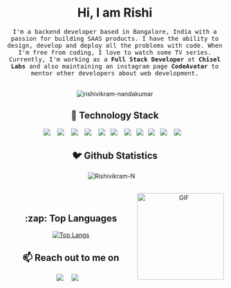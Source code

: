 <h1 align="center">Hi, I am Rishi</h1>
<p align="center">
  <samp>
      I'm a backend developer based in Bangalore, India with a passion for building SAAS products. I have the ability to design, develop and deploy all the problems with code. When I'm free from   coding, I love to watch some TV series. Currently, I'm working as a <strong>Full Stack Developer</strong> at <strong>Chisel Labs</strong> and also maintaining an instagram page <strong>CodeAvatar</strong> to mentor other developers about web development.
  </samp><br><br>
 
  <p align="center">
    <img src="https://komarev.com/ghpvc/?username=RishivikramN" alt="rishivikram-nandakumar" /> 
  </p>          
 
</p>

<h2 align="center"> 🔭 Technology Stack</h2>
<p align="center">
  <img src="https://img.shields.io/badge/node.js%20-%2343853D.svg?&style=for-the-badge&logo=node.js&logoColor=white" />&nbsp;&nbsp;&nbsp;
  <img src="https://img.shields.io/badge/typescript-%23007ACC.svg?style=for-the-badge&logo=typescript&logoColor=white" />&nbsp;&nbsp;&nbsp;
  <img src="https://img.shields.io/badge/go-%2300ADD8.svg?style=for-the-badge&logo=go&logoColor=white" />&nbsp;&nbsp;&nbsp;
  <img src="https://img.shields.io/badge/c%23-%23239120.svg?style=for-the-badge&logo=c-sharp&logoColor=white" />&nbsp;&nbsp;&nbsp;
  <img src="https://img.shields.io/badge/python-3670A0?style=for-the-badge&logo=python&logoColor=ffdd54" />&nbsp;&nbsp;
  <img src="https://img.shields.io/badge/react%20-%2300D9FF.svg?&style=for-the-badge&logo=react&logoColor=white" />&nbsp;&nbsp;&nbsp;
  <img src="https://img.shields.io/badge/kotlin-%237F52FF.svg?style=for-the-badge&logo=kotlin&logoColor=white" />&nbsp;&nbsp; 
  <img src="https://img.shields.io/badge/javascript%20-%231572B6.svg?&style=for-the-badge&logo=javascript&logoColor=white" />&nbsp;&nbsp;
  <img src="https://img.shields.io/badge/mongodb%20-%231572B6.svg?&style=for-the-badge&logo=mongodb&logoColor=white" />&nbsp;&nbsp;
  <img src="https://img.shields.io/badge/Amazon%20DynamoDB-4053D6?style=for-the-badge&logo=Amazon%20DynamoDB&logoColor=white" />&nbsp;&nbsp;&nbsp;
  <img src="https://img.shields.io/badge/AWS-%23FF9900.svg?style=for-the-badge&logo=amazon-aws&logoColor=white" />&nbsp;&nbsp;&nbsp;
</p>

<h2 align="center">🐦 Github Statistics </h2>
<p align="center">
<img src="https://github-readme-stats.vercel.app/api?username=RishivikramN&layout=compact&hide=html&theme=jolly" alt="Rishivikram-N" />&nbsp;&nbsp;&nbsp;&nbsp;
</p>

<br/>
<div align="center"> 
  <img align="right" alt="GIF" src="https://general.stdcdn.com/animation_500_kkcayqws.gif" width="200" height="200" />
  &nbsp;&nbsp;&nbsp;&nbsp;  <h2>:zap: Top Languages </h2>
  
  [![Top Langs](https://github-readme-stats.vercel.app/api/top-langs/?username=RishivikramN&layout=compact)](https://github.com/anuraghazra/github-readme-stats)
</div>
<h2 align="center">📫 Reach out to me on</h2>
<p align="center">
   <a target="_blank"href="https://www.linkedin.com/in/rishivikram-nandakumar/"><img src="https://img.shields.io/badge/linkedin-%230077B5.svg?&style=for-the-badge&logo=linkedin&logoColor=white" /></a>&nbsp;&nbsp;&nbsp;&nbsp;
  <a target="_blank"href="https://twitter.com/RishivikramN"><img src="https://img.shields.io/badge/twitter-%231DA1F2.svg?&style=for-the-badge&logo=twitter&logoColor=white" /></a>&nbsp;&nbsp;&nbsp;&nbsp;
</p>
